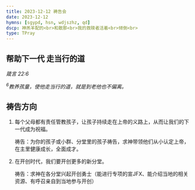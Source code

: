 ```yaml
---
title: 2023-12-12 祷告会
date: 2023-12-12
hymns: [sgypd, hsn, wdjszhz, qd]
dscp: 神羔羊配的<br>和散那<br>我的救赎者活着<br>倾倒<br>
type: TPray
---
```


## 帮助下一代 走当行的道

*箴言 22:6*

*<sup>6</sup>教养孩童，使他走当行的道，就是到老他也不偏离。*

## 祷告方向

1. 每个父母都有责任管教孩子，让孩子持续走在上帝的义路上，从而让我们的下一代成为祝福。

   祷告：为你的孩子或小群、分堂里的孩子祷告，求神带领他们从小认定上帝，在主里健康成长，全面成才。

2. 在开创时代，我们要开创更多的新分堂。

   祷告：求神在各分堂兴起开创勇士（能进行专项的宣JFX、能介绍当地的相关资源、有呼召亲自到当地参与开创）
